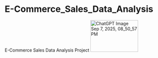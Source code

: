 # E-Commerce_Sales_Data_Analysis
E-Commerce Sales Data Analysis Project
<img width="153" height="102" alt="ChatGPT Image Sep 7, 2025, 08_50_57 PM" src="https://github.com/user-attachments/assets/bc6ef5c6-3082-4818-bc09-1b11247bb766" />
